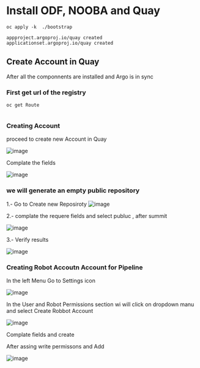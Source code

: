 # Install ODF, NOOBA and Quay


```
oc apply -k  ./bootstrap

appproject.argoproj.io/quay created
applicationset.argoproj.io/quay created
```

## Create Account in Quay

After all the componnents are installed and Argo is in sync
### First get url of the registry 
```
oc get Route


```

### Creating Account

proceed to create new Account in Quay 

![image](https://github.com/Everything-is-Code/quay/assets/10425803/c8993689-3e43-4589-bf85-ca1bbf819946)

Complate the fields

![image](https://github.com/Everything-is-Code/quay/assets/10425803/73d12e27-e648-469c-b6b8-7134d5faf718)

 ### we will generate an empty public repository

1.- Go to Create new Reposiroty
![image](https://github.com/Everything-is-Code/quay/assets/10425803/e0d90015-7190-4606-8d71-0335afb0e49b)

2.- complate the requere fields and select publuc , after summit 

![image](https://github.com/Everything-is-Code/quay/assets/10425803/b048003a-3269-463e-93f2-159cadfcfa45)

3.- Verify results

![image](https://github.com/Everything-is-Code/quay/assets/10425803/51e4b26f-94a9-4551-b779-5115014a04d6)

### Creating Robot Accoutn Account for Pipeline 

In the left Menu Go to Settings icon 

![image](https://github.com/Everything-is-Code/quay/assets/10425803/857b0cd6-5523-442c-a3c7-d3f0f00c7975)

In the  User and Robot Permissions section wi will click on dropdown manu and select Create Robbot Account

![image](https://github.com/Everything-is-Code/quay/assets/10425803/f7c5273a-a154-474b-87dd-2e5ce4f40a0c)

Complate fields and create

After assing write permissons and Add

![image](https://github.com/Everything-is-Code/quay/assets/10425803/9f3804d3-5814-47d6-9b1d-93460df503ab)





